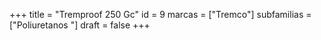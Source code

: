 +++
title = "Tremproof 250 Gc"
id = 9
marcas = ["Tremco"]
subfamilias = ["Poliuretanos	"]
draft = false
+++

<!--more-->